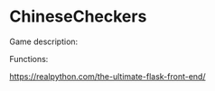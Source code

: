 # ChineseCheckers
Game description:

Functions:

https://realpython.com/the-ultimate-flask-front-end/
